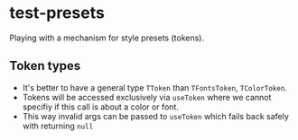 # test-presets

Playing with a mechanism for style presets (tokens).

## Token types

- It's better to have a general type `TToken` than `TFontsToken`, `TColorToken`.
- Tokens will be accessed exclusively via `useToken` where we cannot specifiy if this call is about a color or font.
- This way invalid args can be passed to `useToken` which fails back safely with returning `null`
